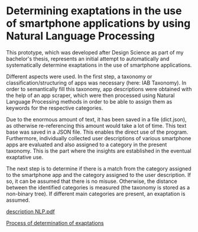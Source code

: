 # Determining exaptations in the use of smartphone applications by using Natural Language Processing
<p>This prototype, which was developed after Design Science as part of my bachelor's thesis, represents an initial attempt to automatically and systematically determine  exaptations in the use of smartphone applications.</p>
<p>Different aspects were used. In the first step, a taxonomy or classification/structuring of apps was necessary (here: IAB Taxonomy). In order to semantically fill this taxonomy, app descriptions were obtained with the help of an app scraper, which were then processed using Natural Language Processing methods in order to be able to assign them as keywords for the respective categories.</p>
<p>Due to the enormous amount of text, it has been saved in a file (dict.json), as otherwise re-referencing this amount would take a lot of time. This text base was saved in a JSON file. This enables the direct use of the program.
Furthermore, individually collected user descriptions of various smartphone apps are evaluated and also assigned to a category in the present taxonomy. This is the part where the insights are established in the eventual exaptative use.</p>
<p>The next step is to determine if there is a match from the category assigned to the smartphone app and the category assigned to the user description. If so, it can be assumed that there is no misuse. Otherwise, the distance between the identified categories is measured (the taxonomy is stored as a non-binary tree). If different main categories are present, an exaptation is assumed.</p>

[description NLP.pdf](https://github.com/DoNe158/Exaptations-with-Natural-Language-Processing/files/9045706/description.NLP.pdf)

[Process of determination of exaptations](https://user-images.githubusercontent.com/100798019/177308758-b907105b-23ac-4d33-a8f5-6ca1e549b06e.png)
